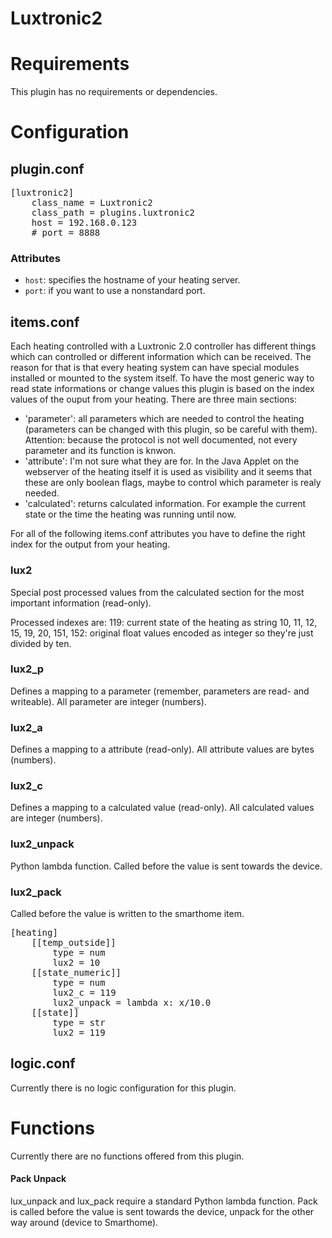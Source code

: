 # Luxtronic2

# Requirements
This plugin has no requirements or dependencies.

# Configuration

## plugin.conf
<pre>
[luxtronic2]
    class_name = Luxtronic2
    class_path = plugins.luxtronic2
    host = 192.168.0.123
    # port = 8888
</pre>

### Attributes
  * `host`: specifies the hostname of your heating server.
  * `port`: if you want to use a nonstandard port.

## items.conf

Each heating controlled with a Luxtronic 2.0 controller has different things which can controlled or different information which can be received. 
The reason for that is that every heating system can have special modules installed or mounted to the system itself.
To have the most generic way to read state informations or change values this plugin is based on the index values of the ouput from your heating.
There are three main sections:
  * 'parameter': all parameters which are needed to control the heating (parameters can be changed with this plugin, so be careful with them). Attention: because the protocol is not well documented, not every parameter and its function is knwon.
  * 'attribute': I'm not sure what they are for. In the Java Applet on the webserver of the heating itself it is used as visibility and it seems that these are only boolean flags, maybe to control which parameter is realy needed.
  * 'calculated': returns calculated information. For example the current state or the time the heating was running until now.

For all of the following items.conf attributes you have to define the right index for the output from your heating.

### lux2
Special post processed values from the calculated section for the most important information (read-only).

Processed indexes are:
119: current state of the heating as string
10, 11, 12, 15, 19, 20, 151, 152: original float values encoded as integer so they're just divided by ten.

### lux2_p
Defines a mapping to a parameter (remember, parameters are read- and writeable). All parameter are integer (numbers).

### lux2_a
Defines a mapping to a attribute (read-only). All attribute values are bytes (numbers).

### lux2_c
Defines a mapping to a calculated value (read-only). All calculated values are integer (numbers).

### lux2_unpack
Python lambda function. Called before the value is sent towards the device.

### lux2_pack
Called before the value is written to the smarthome item.

<pre>
[heating]
    [[temp_outside]]
        type = num
        lux2 = 10
    [[state_numeric]]
        type = num
        lux2_c = 119
        lux2_unpack = lambda x: x/10.0
    [[state]]
        type = str
        lux2 = 119
</pre>

## logic.conf

Currently there is no logic configuration for this plugin.

# Functions

Currently there are no functions offered from this plugin.

#### Pack Unpack

lux_unpack and lux_pack require a standard Python lambda function. Pack is called before the value is sent towards the device, unpack for the other way around (device to Smarthome).



